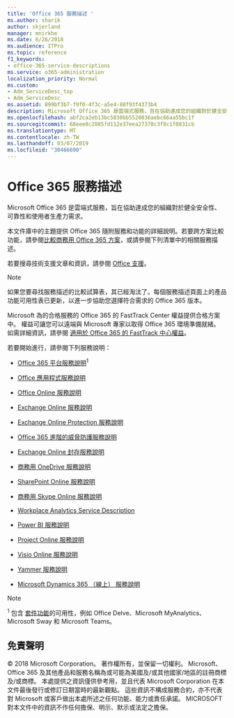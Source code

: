 ```yaml
---
title: 'Office 365 服務描述 '
ms.author: sharik
author: skjerland
manager: mnirkhe
ms.date: 6/26/2018
ms.audience: ITPro
ms.topic: reference
f1_keywords:
- office-365-service-descriptions
ms.service: o365-administration
localization_priority: Normal
ms.custom:
- Adm_ServiceDesc_top
- Adm_ServiceDesc
ms.assetid: 899bf3b7-f9f0-4f3c-a5e4-88f93f4373b4
description: Microsoft Office 365 是雲端式服務，旨在協助達成您的組織對於健全安全性、 可靠性和使用者生產力需求。
ms.openlocfilehash: abf2ca2eb13bc5830bb5520836aebc66aa55bc1f
ms.sourcegitcommit: 68eee0c2885fd112e37eea27370c3f8c1f0831cb
ms.translationtype: MT
ms.contentlocale: zh-TW
ms.lasthandoff: 03/07/2019
ms.locfileid: "30466690"
---
```

# <a name="office-365-service-descriptions"></a>Office 365 服務描述 

Microsoft Office 365 是雲端式服務，旨在協助達成您的組織對於健全安全性、 可靠性和使用者生產力需求。 
  
本文件庫中的主題提供 Office 365 隨附服務和功能的詳細說明。若要跨方案比較功能，請參閱[比較商務用 Office 365 方案](http://go.microsoft.com/fwlink/?LinkID=799177&amp;clcid=0x409)，或請參閱下列清單中的相關服務描述。 
  
若要搜尋技術支援文章和資訊，請參閱 [Office 支援](https://support.office.com/)。
  
> [!NOTE]
> 如果您要尋找服務描述的比較試算表，其已經淘汰了。每個服務描述頁面上的產品功能可用性表已更新，以進一步協助您選擇符合需求的 Office 365 版本。 
  
Microsoft 為的合格服務的 Office 365 的 FastTrack Center 權益提供合格方案中。 權益可讓您可以遠端與 Microsoft 專家以取得 Office 365 環境準備就緒。 如需詳細資訊，請參閱 [適用於 Office 365 的 FastTrack 中心權益](https://docs.microsoft.com/fasttrack/O365-fasttrack-benefit-for-office-365)。
  
若要開始進行，請參閱下列服務說明：
  
- [Office 365 平台服務說明](office-365-platform-service-description/office-365-platform-service-description.md)<sup>1</sup>
    
- [Office 應用程式服務說明](office-applications-service-description/office-applications-service-description.md)
    
- [Office Online 服務說明](office-online-service-description/office-online-service-description.md)
    
- [Exchange Online 服務說明](exchange-online-service-description/exchange-online-service-description.md)
    
- [Exchange Online Protection 服務說明](exchange-online-protection-service-description/exchange-online-protection-service-description.md)
    
- [Office 365 進階的威脅防護服務說明](office-365-advanced-threat-protection-service-description.md)
    
- [Exchange Online 封存服務說明](exchange-online-archiving-service-description/exchange-online-archiving-service-description.md)
    
- [商務用 OneDrive 服務說明](onedrive-for-business-service-description.md)
    
- [SharePoint Online 服務說明](sharepoint-online-service-description/sharepoint-online-service-description.md)
    
- [商務用 Skype Online 服務說明](skype-for-business-online-service-description/skype-for-business-online-service-description.md)
    
- [Workplace Analytics Service Description](workplace-analytics-service-description.md)
    
- [Power BI 服務說明](power-bi-service-description.md)
    
- [Project Online 服務說明](project-online-service-description/project-online-service-description.md)
    
- [Visio Online 服務說明](visio-online-service-description/visio-online-service-description.md)
    
- [Yammer 服務說明](yammer-service-description/yammer-service-description.md)
    
- [Microsoft Dynamics 365 （線上） 服務說明](microsoft-dynamics-365-online-service-description.md)
    
> [!NOTE]
> <sup>1</sup> 包含 [套件功能](https://technet.microsoft.com/EN-US/library/office-365-suite-features.aspx)的可用性，例如 Office Delve、Microsoft MyAnalytics、Microsoft Sway 和 Microsoft Teams。 
  
## <a name="disclaimer"></a>免責聲明

© 2018 Microsoft Corporation。 著作權所有，並保留一切權利。 Microsoft、Office 365 及其他產品和服務名稱為或可能為美國及/或其他國家/地區的註冊商標及/或商標。 本處提供之資訊僅供參考用，並且代表 Microsoft Corporation 在本文件最後發行或修訂日期當時的最新觀點。 這些資訊不構成服務合約，亦不代表對 Microsoft 或客戶做出本處所述之任何功能、能力或責任承諾。 MICROSOFT 對本文件中的資訊不作任何擔保、明示、默示或法定之擔保。 
  
